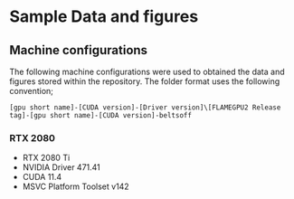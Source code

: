 # Sample Data and figures

## Machine configurations

The following machine configurations were used to obtained the data and figures stored within the repository. The folder format uses the following convention;

```
[gpu short name]-[CUDA version]-[Driver version]\[FLAMEGPU2 Release tag]-[gpu short name]-[CUDA version]-beltsoff
```

### RTX 2080

+ RTX 2080 Ti
+ NVIDIA Driver 471.41
+ CUDA 11.4
+ MSVC Platform Toolset v142